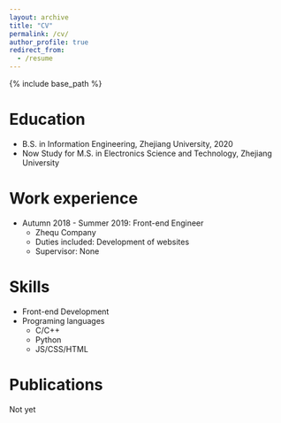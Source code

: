 ```yaml
---
layout: archive
title: "CV"
permalink: /cv/
author_profile: true
redirect_from:
  - /resume
---
```


{% include base_path %}

Education
======
* B.S. in Information Engineering, Zhejiang University, 2020
* Now Study for M.S. in Electronics Science and Technology, Zhejiang University

Work experience
======
* Autumn 2018 - Summer 2019: Front-end Engineer
  * Zhequ Company
  * Duties included: Development of websites
  * Supervisor: None
  
Skills
======
* Front-end Development
* Programing languages
  * C/C++
  * Python
  * JS/CSS/HTML

Publications
======
  Not yet
  <!-- <ul>{% for post in site.publications %}
    {% include archive-single-cv.html %}
  {% endfor %}</ul> -->
  
<!-- Talks
======
  <ul>{% for post in site.talks %}
    {% include archive-single-talk-cv.html %}
  {% endfor %}</ul>
  
Teaching
======
  <ul>{% for post in site.teaching %}
    {% include archive-single-cv.html %}
  {% endfor %}</ul>
  
Service and leadership
======
* Currently signed in to 43 different slack teams -->
